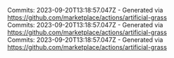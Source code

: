 Commits: 2023-09-20T13:18:57.047Z - Generated via https://github.com/marketplace/actions/artificial-grass
<br>
Commits: 2023-09-20T13:18:57.047Z - Generated via https://github.com/marketplace/actions/artificial-grass
<br>
Commits: 2023-09-20T13:18:57.047Z - Generated via https://github.com/marketplace/actions/artificial-grass
<br>
